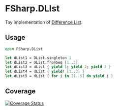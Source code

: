 # FSharp.DLIst

Toy implementation of [Difference List](https://wiki.haskell.org/Difference_list).

## Usage

```fsharp
open FSharp.DList

let dList1 = DList.singleton 1
let dList2 = DList.fromSeq [1..3]
let dList3 = dList { yield 1; yield 2; yield 3 }
let dList4 = dList { yield! [1..3] }
let dList5 = dList { for i in [1..5] do yield i }
```

## Coverage

[![Coverage Status](https://coveralls.io/repos/github/rexcfnghk/fsharp-dlist/badge.svg)](https://coveralls.io/github/rexcfnghk/fsharp-dlist)